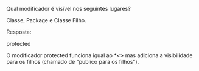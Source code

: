 Qual modificador é visível nos seguintes lugares?

Classe, Package e Classe Filho.

Resposta:

protected


O modificador protected funciona igual ao *<<package private>> mas adiciona a visibilidade para os filhos (chamado de "publico para os filhos").
